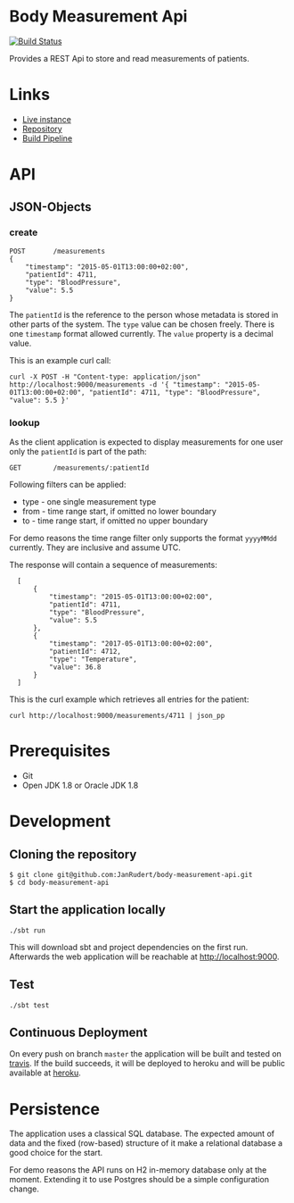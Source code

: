 # Body Measurement Api

[![Build Status](https://travis-ci.org/JanRudert/body-measurement-api.svg?branch=master)]( https://travis-ci.org/JanRudert/body-measurement-api )

Provides a REST Api to store and read measurements of patients.

# Links

* [Live instance]( http://body-measurement-api.herokuapp.com/ )
* [Repository]( https://github.com/JanRudert/body-measurement-api )
* [Build Pipeline]( https://travis-ci.org/JanRudert/body-measurement-api/builds )


# API

## JSON-Objects 

### create

    POST       /measurements
    {   
        "timestamp": "2015-05-01T13:00:00+02:00", 
        "patientId": 4711, 
        "type": "BloodPressure", 
        "value": 5.5
    }

The `patientId` is the reference to the person whose metadata is stored in other parts of the system.
The `type` value can be chosen freely.
There is one `timestamp` format allowed currently.
The `value` property is a decimal value.

This is an example curl call:

    curl -X POST -H "Content-type: application/json" http://localhost:9000/measurements -d '{ "timestamp": "2015-05-01T13:00:00+02:00", "patientId": 4711, "type": "BloodPressure", "value": 5.5 }'

### lookup

As the client application is expected to display measurements for one user only the `patientId` is part of the path: 

    GET        /measurements/:patientId
    

Following filters can be applied:
    
 * type - one single measurement type
 * from - time range start, if omitted no lower boundary
 * to - time range start, if omitted no upper boundary

For demo reasons the time range filter only supports the format `yyyyMMdd` currently. They are inclusive and assume UTC.

The response will contain a sequence of measurements:

      [
          {   
              "timestamp": "2015-05-01T13:00:00+02:00", 
              "patientId": 4711, 
              "type": "BloodPressure", 
              "value": 5.5
          },
          {   
              "timestamp": "2017-05-01T13:00:00+02:00", 
              "patientId": 4712, 
              "type": "Temperature", 
              "value": 36.8
          }
      ]
      
This is the curl example which retrieves all entries for the patient:

    curl http://localhost:9000/measurements/4711 | json_pp


# Prerequisites

* Git
* Open JDK 1.8 or Oracle JDK 1.8

# Development

## Cloning the repository

    $ git clone git@github.com:JanRudert/body-measurement-api.git
    $ cd body-measurement-api

## Start the application locally

    ./sbt run
    
This will download sbt and project dependencies on the first run. Afterwards the web application will be reachable at [http://localhost:9000](http://localhost:9000). 


## Test 

    ./sbt test


## Continuous Deployment

On every push on branch `master` the application will be built and tested on [travis](https://travis-ci.org/JanRudert/body-measurement-api/builds). If the build succeeds, it will be deployed to heroku and will be public available at [heroku](http://body-measurement-api.herokuapp.com/).
    
# Persistence

The application uses a classical SQL database. The expected amount of data and the fixed (row-based) structure of it make a 
relational database a good choice for the start. 

For demo reasons the API runs on H2 in-memory database only at the moment. Extending it to use Postgres should be a simple configuration change. 